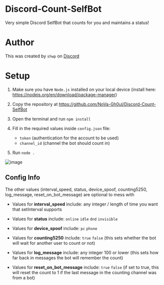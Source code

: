 # Discord-Count-SelfBot
Very simple Discord SelfBot that counts for you and maintains a status!

# Author

This was created by `shwp` on [Discord](https://discord.com/users/1014174658179899503)

# Setup

1. Make sure you have `Node.js` installed on your local device (install here: https://nodejs.org/en/download/package-manager)

2. Copy the repository at https://github.com/NoVa-Gh0ul/Discord-Count-SelfBot

3. Open the terminal and run `npm install`

4. Fill in the required values inside `config.json` file:
    - `token` (authentication for the account to be used)
    - `channel_id` (channel the bot should count in)

5. Run `node .`


![image](https://cdn.discordapp.com/attachments/1254940419637379146/1254943552342065263/Screenshot_2024-06-24_193726.png?ex=667b54c2&is=667a0342&hm=86d9c4de12e0f13f06691a3d6bb3407e070dfcc8033213f2276d6d1eeac6dddc&)

## Config Info

The other values (interval_speed, status, device_spoof, counting5250, log_message, reset_on_bot_message) are optional to mess with

- Values for **interval_speed** include: any integer / length of time you want that setInterval supports

- Values for **status** include: `online` `idle` `dnd` `invisible`

- Values for **device_spoof** include: `pc` `phone`

- Values for **counting5250** include: `true` `false` (this sets whether the bot will wait for another user to count or not)

- Values for **log_message** include: any integer 100 or lower (this sets how far back in messages the bot will remember the count)

- Values for **reset_on_bot_message** include: `true` `false` (if set to true, this will reset the count to 1 if the last message in the counting channel was from a bot)

